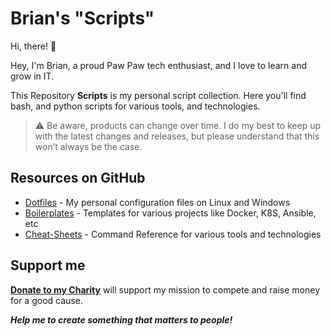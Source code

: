 # Brian's "Scripts"

Hi, there! 👋

Hey, I'm Brian, a proud Paw Paw tech enthusiast, and I love to learn and grow in IT.

This Repository **Scripts** is my personal script collection. Here you'll find bash, and python scripts for various tools, and technologies.

> :warning: Be aware, products can change over time. I do my best to keep up with the latest changes and releases, but please understand that this won’t always be the case.

## Resources on GitHub

- [Dotfiles](https://github.com/dpd696/dotfiles) - My personal configuration files on Linux and Windows
- [Boilerplates](https://github.com/dpd696/boilerplates) - Templates for various projects like Docker, K8S, Ansible, etc
- [Cheat-Sheets](https://github.com/dpd696/cheat-sheets) - Command Reference for various tools and technologies

## Support me

**[Donate to my Charity](https://www.tribriansmith.com/)** will support my mission to compete and raise money for a good cause.

***Help me to create something that matters to people!***